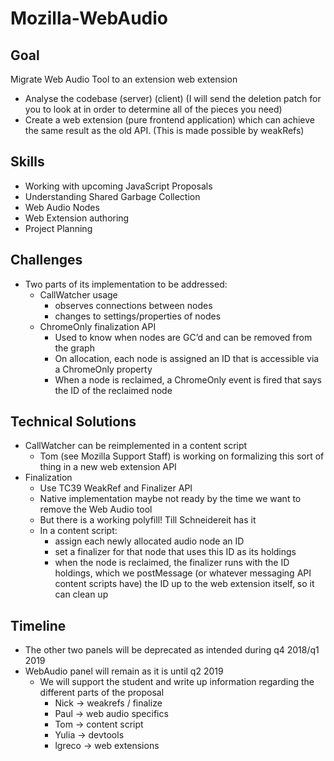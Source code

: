 # Mozilla-WebAudio

## Goal
Migrate Web Audio Tool to an extension web extension

- Analyse the codebase (server) (client) (I will send the deletion patch for you to look at in order to determine all of the pieces you need)
- Create a web extension (pure frontend application) which can achieve the same result as the old API. (This is made possible by weakRefs)

## Skills
- Working with upcoming JavaScript Proposals
- Understanding Shared Garbage Collection
- Web Audio Nodes
- Web Extension authoring
- Project Planning

## Challenges
- Two parts of its implementation to be addressed:
	- CallWatcher usage
		- observes connections between nodes
		- changes to settings/properties of nodes
	- ChromeOnly finalization API
		- Used to know when nodes are GC’d and can be removed from the graph
		- On allocation, each node is assigned an ID that is accessible via a ChromeOnly property
		- When a node is reclaimed, a ChromeOnly event is fired that says the ID of the reclaimed node

## Technical Solutions
- CallWatcher can be reimplemented in a content script
	- Tom (see Mozilla Support Staff) is working on formalizing this sort of thing in a new web extension API
- Finalization
	- Use TC39 WeakRef and Finalizer API
	- Native implementation maybe not ready by the time we want to remove the Web Audio tool
	- But there is a working polyfill! Till Schneidereit has it
	- In a content script:
		- assign each newly allocated audio node an ID
		- set a finalizer for that node that uses this ID as its holdings
		- when the node is reclaimed, the finalizer runs with the ID holdings, which we postMessage (or whatever messaging API content scripts have) the ID up to the web extension itself, so it can clean up

## Timeline
- The other two panels will be deprecated as intended during q4 2018/q1 2019
- WebAudio panel will remain as it is until q2 2019
	- We will support the student and write up information regarding the different parts of the proposal
		- Nick → weakrefs / finalize
		- Paul → web audio specifics
		- Tom → content script
		- Yulia → devtools
		- lgreco → web extensions
